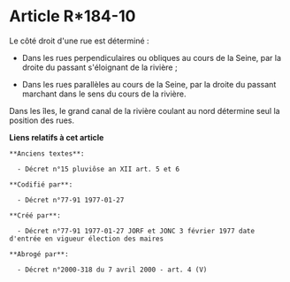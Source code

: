 # Article R*184-10

Le côté droit d'une rue est déterminé : 

- Dans les rues perpendiculaires ou obliques au cours de la Seine, par la droite du passant s'éloignant de la rivière ; 

- Dans les rues parallèles au cours de la Seine, par la droite du passant marchant dans le sens du cours de la rivière. 

Dans les îles, le grand canal de la rivière coulant au nord détermine seul la position des rues.

**Liens relatifs à cet article**

	**Anciens textes**:

	  - Décret n°15 pluviôse an XII art. 5 et 6

	**Codifié par**:

	  - Décret n°77-91 1977-01-27

	**Créé par**:

	  - Décret n°77-91 1977-01-27 JORF et JONC 3 février 1977 date d'entrée en vigueur élection des maires

	**Abrogé par**:

	  - Décret n°2000-318 du 7 avril 2000 - art. 4 (V)
